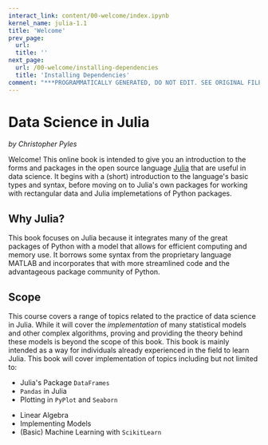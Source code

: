 ```yaml
---
interact_link: content/00-welcome/index.ipynb
kernel_name: julia-1.1
title: 'Welcome'
prev_page:
  url: 
  title: ''
next_page:
  url: /00-welcome/installing-dependencies
  title: 'Installing Dependencies'
comment: "***PROGRAMMATICALLY GENERATED, DO NOT EDIT. SEE ORIGINAL FILES IN /content***"
---
```


# Data Science in Julia

_by Christopher Pyles_

Welcome! This online book is intended to give you an introduction to the forms and packages in the open source language [Julia](https://julialang.org) that are useful in data science. It begins with a (short) introduction to the language's basic types and syntax, before moving on to Julia's own packages for working with rectangular data and Julia implemetations of Python packages.

## Why Julia?

This book focuses on Julia because it integrates many of the great packages of Python with a model that allows for efficient computing and memory use. It borrows some syntax from the proprietary language MATLAB and incorporates that with more streamlined code and the advantageous package community of Python.

## Scope

This course covers a range of topics related to the practice of data science in Julia. While it will cover the _implementation_ of many statistical models and other complex algorithms, proving and providing the theory behind these models is beyond the scope of this book. This book is mainly intended as a way for individuals already experienced in the field to learn Julia. This book will cover implementation of topics including but not limited to:

* Julia's Package `DataFrames`
* `Pandas` in Julia
* Plotting in `PyPlot` and `Seaborn`
<!-- * Symbolic Algebra in `SymPy` -->
* Linear Algebra
* Implementing Models
* (Basic) Machine Learning with `ScikitLearn`

 
